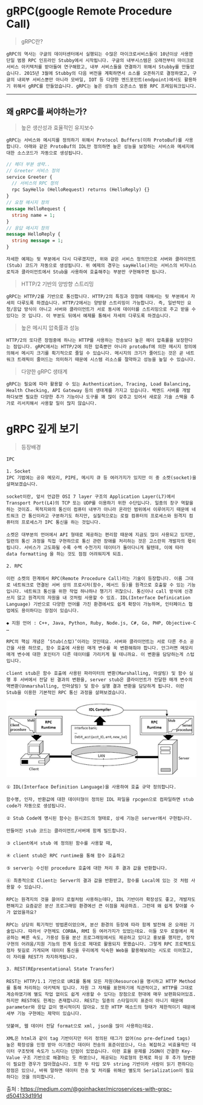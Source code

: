 # gRPC(google Remote Procedure Call)

> gRPC란?

    gRPC의 역사는 구글의 데이터센터에서 실행되는 수많은 마이크로서비스들이 10년이상 사용한 단일 범용 RPC 인프라인 Stubby에서 시작됩니다. 구글의 내부시스템은 오래전부터 마이크로서비스 아키텍처를 받아들여 연구해왔고, 내부 서비스들을 연결하기 위해서 Stubby를 만들었습니다. 2015년 3월에 Stubby의 다음 버전을 계획하면서 소스를 오픈하기로 결정하였고, 구글의 내외부 서비스뿐만 아니라 모바일, IOT 등 다양한 엔드포인트(endpoint)에서도 활용하기 위해서 gRPC를 만들었습니다. gRPC는 높은 성능의 오픈소스 범용 RPC 프레임워크입니다.

---

## 왜 gRPC를 써야하는가? 

> 높은 생산성과 효율적인 유지보수

    gRPC는 서비스와 메시지를 정의하기 위해서 Protocol Buffers(이하 ProtoBuf)를 사용합니다. 아래와 같은 ProtoBuf의 IDL만 정의하면 높은 성능을 보장하는 서비스와 메세지에 대한 소스코드가 자동으로 생성됩니다.
```protobuf
// 헤더 부분 생략..
// Greeter 서비스 정의
service Greeter {
  // 서비스의 RPC 정의
  rpc SayHello (HelloRequest) returns (HelloReply) {}
}
// 요청 메시지 정의
message HelloRequest {
  string name = 1;
}
// 응답 메시지 정의
message HelloReply {
  string message = 1;
}
```

    자세한 예제는 뒷 부분에서 다시 다루겠지만, 위와 같은 서비스 정의만으로 서버와 클라이언트(Stub) 코드가 자동으로 생성됩니다. 위 예제의 경우는 sayHello()라는 서비스의 비지니스 로직과 클라이언트에서 Stub을 사용하여 호출해주는 부분만 구현해주면 됩니다.


> HTTP/2 기반의 양방향 스트리밍

    gRPC는 HTTP/2를 기반으로 통신합니다. HTTP/2의 특징과 장점에 대해서는 뒷 부분에서 자세히 다루도록 하겠습니다. HTTP/2에서는 양방향 스트리밍이 가능합니다. 즉, 일반적인 요청/응답 방식이 아니고 서버와 클라이언트가 서로 동시에 데이터를 스트리밍으로 주고 받을 수 있다는 것 입니다. 이 부분도 뒤에서 예제를 통해서 자세히 다루도록 하겠습니다.

> 높은 메시지 압축률과 성능

    HTTP/2의 또다른 장점중에 하나는 HTTP를 사용하는 전송보다 높은 헤더 압축률을 보장한다는 점입니다. gRPC에서는 HTTP/2에 의한 압축뿐만 아니라 protoBuf에 의한 메시지 정의에 의해서 메시지 크기를 획기적으로 줄일 수 있습니다. 메시지의 크기가 줄어드는 것은 곧 네트워크 트래픽이 줄어드는 의미하기 때문에 시스템 리소스를 절약하고 성능을 높일 수 있습니다.

> 다양한 gRPC 생태계
 
    gRPC는 필요에 따라 활용할 수 있는 Authentication, Tracing, Load Balancing, Health Checking, API Gateway 등의 생태계를 가지고 있습니다. 벡엔드 서버를 개발 하다보면 필요한 다양한 추가 기능이나 도구를 꽤 많이 갖추고 있어서 새로운 기술 스택을 추가로 리서치해서 사용할 일이 많지 않습니다.


# gRPC 깊게 보기

> 등장배경


    IPC

    1. Socket
    IPC 기법에는 공유 메모리, PIPE, 메시지 큐 등 여러가지가 있지만 이 중 소켓(socket)을 살펴보겠습니다.

    socket이란, 앞서 언급한 OSI 7 layer 구조의 Application Layer(L7)에서 Transport Port(L4)의 TCP 또는 UDP를 이용하기 위한 수단입니다. 일종의 창구 역할을 하는 것이죠. 목적지와의 통신이 컴퓨터 내부가 아니라 온라인 범위에서 이루어지기 때문에 네트워크 간 통신이라고 구분하기도 하지만, 실질적으로는 로컬 컴퓨터의 프로세스와 원격지 컴퓨터의 프로세스가 IPC 통신을 하는 것입니다.

    소켓은 대부분의 언어에서 API 형태로 제공하는 편리함 때문에 지금도 많이 사용되고 있지만, 일련의 통신 과정을 직접 구현하므로 통신 관련 장애를 처리하는 것은 고스란히 개발자의 몫이 됩니다. 서비스가 고도화될 수록 수백 수천가지 데이터가 돌아다니게 될텐데, 이에 따라 data formatting 을 하는 것도 점점 어려워지게 되죠.

    2. RPC

    이런 소켓의 한계에서 RPC(Remote Procedure Call)라는 기술이 등장합니다. 이름 그대로 네트워크로 연결된 서버 상의 프로시저(함수, 메서드 등)를 원격으로 호출할 수 있는 기능입니다. 네트워크 통신을 위한 작업 하나하나 챙기기 귀찮으니. 통신이나 call 방식에 신경쓰지 않고 원격지의 자원을 내 것처럼 사용할 수 있죠. IDL(Interface Definication Language) 기반으로 다양한 언어를 가진 환경에서도 쉽게 확장이 가능하며, 인터페이스 협업에도 용이하다는 장점이 있습니다.

    ◆ 지원 언어 : C++, Java, Python, Ruby, Node.js, C#, Go, PHP, Objective-C …

    RPC의 핵심 개념은 ‘Stub(스텁)’이라는 것인데요. 서버와 클라이언트는 서로 다른 주소 공간을 사용 하므로, 함수 호출에 사용된 매개 변수를 꼭 변환해줘야 합니다. 안그러면 메모리 매개 변수에 대한 포인터가 다른 데이터를 가리키게 될 테니까요. 이 변환을 담당하는게 스텁입니다.

    client stub은 함수 호출에 사용된 파라미터의 변환(Marshalling, 마샬링) 및 함수 실행 후 서버에서 전달 된 결과의 변환을, server stub은 클라이언트가 전달한 매개 변수의 역변환(Unmarshalling, 언마샬링) 및 함수 실행 결과 변환을 담당하게 됩니다. 이런 Stub을 이용한 기본적인 RPC 통신 과정을 살펴보겠습니다.

<img src="Image/RPC2.png">

    ① IDL(Interface Definition Language)을 사용하여 호출 규약 정의합니다.

    함수명, 인자, 반환값에 대한 데이터형이 정의된 IDL 파일을 rpcgen으로 컴파일하면 stub code가 자동으로 생성됩니다.

    ② Stub Code에 명시된 함수는 원시코드의 형태로, 상세 기능은 server에서 구현됩니다.

    만들어진 stub 코드는 클라이언트/서버에 함께 빌드합니다.

    ③ client에서 stub 에 정의된 함수를 사용할 때,

    ④ client stub은 RPC runtime을 통해 함수 호출하고

    ⑤ server는 수신된 procedure 호출에 대한 처리 후 결과 값을 반환합니다.

    ⑥ 최종적으로 Client는 Server의 결과 값을 반환받고, 함수를 Local에 있는 것 처럼 사용할 수 있습니다.

    RPC는 원격지의 것을 끌어다 로컬처럼 사용하는데다, IDL 기반이라 확장성도 좋고, 개발자도 편해지고 요즘같은 분산 프로그래밍 환경에선 큰 이점을 제공하죠. 그런데 왜 쉽게 찾아볼 수가 없었을까요?

    RPC는 상당히 획기적인 방법론이었으며, 분산 환경의 등장에 따라 함께 발전해 온 오래된 기술입니다. 따라서 구현체도 CORBA, RMI 등 여러가지가 있었는데요. 이들 모두 로컬에서 제공하는 빠른 속도, 가용성 등을 분산 프로그래밍에서도 제공하고 있다고 홍보를 했지만, 정작 구현의 어려움/지원 기능의 한계 등으로 제대로 활용되지 못했습니다. 그렇게 RPC 프로젝트도 점차 뒷길로 가게되며 데이터 통신을 우리에게 익숙한 Web을 활용해보려는 시도로 이어졌고, 이 자리를 REST가 차지하게됩니다.

    3. REST(REpresentational State Transfer)

    REST는 HTTP/1.1 기반으로 URI를 통해 모든 자원(Resource)을 명시하고 HTTP Method를 통해 처리하는 아키텍쳐 입니다. 자원 그 자체를 표현하기에 직관적이고, HTTP를 그대로 계승하였기에 별도 작업 없이도 쉽게 사용할 수 있다는 장점으로 현대에 매우 보편화되어있죠. 하지만 REST에도 한계는 존재합니다. REST는 일종의 스타일이지 표준이 아니기 때문에 parameter와 응답 값이 명시적이지 않아요. 또한 HTTP 메소드의 형태가 제한적이기 때문에 세부 기능 구현에는 제약이 있습니다.

    덧붙여, 웹 데이터 전달 format으로 xml, json을 많이 사용하는데요.

    XML은 html과 같이 tag 기반이지만 미리 정의된 태그가 없어(no pre-defined tags) 높은 확장성을 인정 받아 이기종간 데이터 전송의 표준이었으나, 다소 복잡하고 비효율적인 데이터 구조탓에 속도가 느리다는 단점이 있었습니다. 이런 효율 문제를 JSON이 간결한 Key-Value 구조 기반으로 해결하는 듯 하였으나, 제공되는 자료형의 한계로 파싱 후 추가 형변환이 필요한 경우가 많아졌습니다. 또한 두 타입 모두 string 기반이라 사람이 읽기 편하다는 장점은 있으나, 바꿔 말하면 데이터 전송 및 처리를 위해선 별도의 Serialization이 필요하다는 것을 의미합니다.

    

출처 : https://medium.com/@goinhacker/microservices-with-grpc-d504133d191d